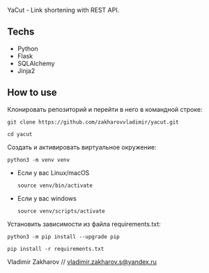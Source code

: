 YaCut - Link shortening with REST API.

## Techs
- Python
- Flask
- SQLAlchemy
- Jinja2

## How to use
Клонировать репозиторий и перейти в него в командной строке:

```
git clone https://github.com/zakharovvladimir/yacut.git
```

```
cd yacut
```

Cоздать и активировать виртуальное окружение:

```
python3 -m venv venv
```

* Если у вас Linux/macOS

    ```
    source venv/bin/activate
    ```

* Если у вас windows

    ```
    source venv/scripts/activate
    ```

Установить зависимости из файла requirements.txt:

```
python3 -m pip install --upgrade pip
```

```
pip install -r requirements.txt
```

Vladimir Zakharov // vladimir.zakharov.s@yandex.ru
